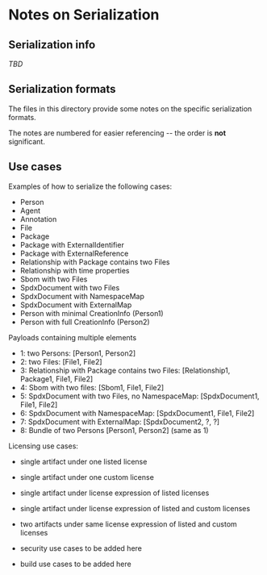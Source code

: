 # Notes on Serialization

## Serialization info

_TBD_

## Serialization formats

The files in this directory provide some notes on the specific serialization formats.

The notes are numbered for easier referencing -- the order is **not** significant.

## Use cases

Examples of how to serialize the following cases:
- Person
- Agent
- Annotation
- File
- Package
- Package with ExternalIdentifier
- Package with ExternalReference
- Relationship with Package contains two Files
- Relationship with time properties
- Sbom with two Files
- SpdxDocument with two Files
- SpdxDocument with NamespaceMap
- SpdxDocument with ExternalMap
- Person with minimal CreationInfo (Person1)
- Person with full CreationInfo (Person2)

Payloads containing multiple elements
- 1: two Persons: [Person1, Person2]
- 2: two Files: [File1, File2]
- 3: Relationship with Package contains two Files: [Relationship1, Package1, File1, File2]
- 4: Sbom with two files: [Sbom1, File1, File2]
- 5: SpdxDocument with two Files, no NamespaceMap: [SpdxDocument1, File1, File2]
- 6: SpdxDocument with NamespaceMap: [SpdxDocument1, File1, File2]
- 7: SpdxDocument with ExternalMap: [SpdxDocument2, ?, ?]
- 8: Bundle of two Persons [Person1, Person2] (same as 1)

Licensing use cases:
- single artifact under one listed license
- single artifact under one custom license
- single artifact under license expression of listed licenses
- single artifact under license expression of listed and custom licenses
- two artifacts under same license expression of listed and custom licenses

- security use cases to be added here
- build use cases to be added here
